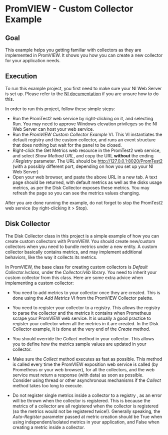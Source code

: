 # PromVIEW - Custom Collector Example

## Goal

This example helps you getting familiar with collectors as they are implemented in PromVIEW. It shows you how you can create a new collector for your application needs.

## Execution

To run this example project, you first need to make sure your NI Web Server is set up. Please refer to the [NI documentation](https://www.ni.com/documentation/en/ni-web-server/latest/manual/configuring-ni-web-server/) if you are unsure how to do this.

In order to run this project, follow these simple steps:

- Run the PromTest2 web service by right-clicking on it, and selecting Run. You may need to approve Windows elevation privileges so the NI Web Server can host your web service.
- Run the *PromVIEW Custom Collector Example* VI. This VI instantiates the default registry and the custom collector, and runs an event structure that does nothing but wait for the panel to be closed.
- Right-click the Get Metrics web resource in the PromTest2 web service, and select *Show Method URL*, and copy the URL **without** the ending */:Registry* parameter. The URL should be http://127.0.0.1:8020/PromTest2 (with a possibly different port, depending on how you set up your NI Web Server)
- Open your web browser, and paste the above URL in a new tab. A text page should be returned, with default metrics as well as the disks usage metrics, as per the Disk Collector exposes these metrics. You may refresh the page so you can see the metrics values changing.



After you are done running the example, do not forget to stop the PromTest2 web service (by right-clicking it > Stop).



## Disk Collector

The Disk Collector class in this project is a simple example of how you can create custom collectors with PromVIEW. You should create new/custom collectors when you need to bundle metrics under a new entity. A custom collector basically contains metrics, and may implement additional behaviors, like the way it collects its metrics.

In PromVIEW, the base class for creating custom collectors is *Default Collector.lvclass*, under the *Collector.lvlib* library. You need to inherit your custom collector from this class. Here are some extra advice when implementing a custom collector:

- You need to add metrics to your collector once they are created. This is done using the *Add Metrics* VI from the PromVIEW Collector palette.

- You need to register your collector to a registry. This allows the registry to parse the collector and the metrics it contains when Prometheus scrape your PromVIEW web service. It is usually a good practice to register your collector when all the metrics in it are created. In the Disk Collector example, it is done at the very end of the *Create* method.
- You should override the *Collect* method in your collector. This allows you to define how the metrics sample values are updated in your collector.
- Make sure the *Collect* method executes as fast as possible. This method is called every time the PromVIEW exposition web service is called (by Prometheus or your web browser), for all the collectors, and the web service must return a response (with data) as soon as possible. Consider using thread or other asynchronous mechanisms if the *Collect* method takes too long to execute.
- Do not register single metrics inside a collector to a registry , as an error will be thrown when the collector is registered. This is because the metrics of a collector are all registered when the collector is registered (so the metrics would not be registered twice!). Generally speaking, the *Auto-Register* parameter passed at metric creation should be True when using independent/isolated metrics in your application, and False when creating a metric inside a collector.